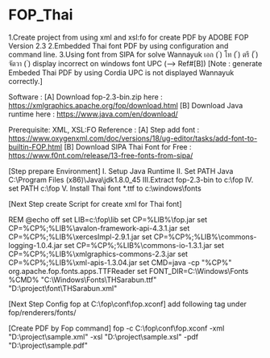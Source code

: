 # FOP_Thai
1.Create project from using xml and xsl:fo for create PDF by ADOBE FOP Version 2.3
2.Embedded Thai font PDF by using configuration and command line. 
3.Using font from SIPA for solve Wannayuk เอก ( ่) โท  (  ้) ตรี (  ๊) จัตวา ( ๋) display incorrect on windows font UPC (--> Ref#[B]) [Note : generate Embeded Thai PDF by using Cordia UPC is not displayed Wannayuk correctly.]

Software : 
[A] Download fop-2.3-bin.zip here : https://xmlgraphics.apache.org/fop/download.html
[B] Download Java runtime here : https://www.java.com/en/download/

Prerequisite: XML, XSL:FO 
Reference : 
[A] Step add font : https://www.oxygenxml.com/doc/versions/18/ug-editor/tasks/add-font-to-builtin-FOP.html
[B] Download SIPA Thai Font for Free : https://www.f0nt.com/release/13-free-fonts-from-sipa/


[Step prepare Environment]
I.  Setup Java Runtime
II. Set PATH Java C:\Program Files (x86)\Java\jdk1.8.0_45
III.Extract fop-2.3-bin to c:\fop
IV. set PATH c:\fop
V. Install Thai font  *.ttf to c:\windows\fonts 

[Next Step create Script for create xml for Thai font]

REM @echo off 
set LIB=c:\fop\lib 
set CP=%LIB%\fop.jar 
set CP=%CP%;%LIB%\avalon-framework-api-4.3.1.jar
set CP=%CP%;%LIB%\xercesImpl-2.9.1.jar
set CP=%CP%;%LIB%\commons-logging-1.0.4.jar 
set CP=%CP%;%LIB%\commons-io-1.3.1.jar 
set CP=%CP%;%LIB%\xmlgraphics-commons-2.3.jar 
set CP=%CP%;%LIB%\xml-apis-1.3.04.jar
set CMD=java -cp "%CP%" org.apache.fop.fonts.apps.TTFReader 
set FONT_DIR=C:\Windows\Fonts 
%CMD% "C:\Windows\Fonts\THSarabun.ttf" "D:\project\font\THSarabun.xml"


[Next Step Config fop at C:\fop\conf\fop.xconf]
add following tag under fop/renderers/fonts/ 

<font metrics-url="file:///C:/fop/font/THSarabun.xml" 
 embed-url="file:///C:/Windows/Fonts/THSarabun.ttf" kerning=  "yes" >
<font-triplet name="THSarabun" style=  "normal" weight= "normal" />
</font>

[Create PDF by Fop command]
fop -c C:\fop\conf\fop.xconf -xml "D:\project\sample.xml" -xsl "D:\project\sample.xsl"
-pdf "D:\project\sample.pdf"

        
